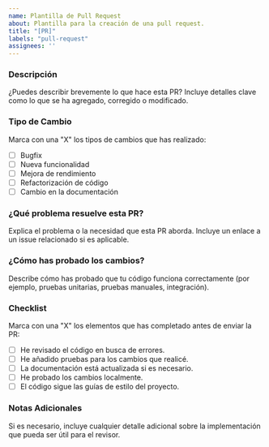 ```yaml
---
name: Plantilla de Pull Request
about: Plantilla para la creación de una pull request.
title: "[PR]"
labels: "pull-request"
assignees: ''
---
```


### Descripción

¿Puedes describir brevemente lo que hace esta PR? Incluye detalles clave como lo que se ha agregado, corregido o modificado.

### Tipo de Cambio

Marca con una "X" los tipos de cambios que has realizado:

- [ ] Bugfix
- [ ] Nueva funcionalidad
- [ ] Mejora de rendimiento
- [ ] Refactorización de código
- [ ] Cambio en la documentación

### ¿Qué problema resuelve esta PR?

Explica el problema o la necesidad que esta PR aborda. Incluye un enlace a un issue relacionado si es aplicable.

### ¿Cómo has probado los cambios?

Describe cómo has probado que tu código funciona correctamente (por ejemplo, pruebas unitarias, pruebas manuales, integración).

### Checklist

Marca con una "X" los elementos que has completado antes de enviar la PR:

- [ ] He revisado el código en busca de errores.
- [ ] He añadido pruebas para los cambios que realicé.
- [ ] La documentación está actualizada si es necesario.
- [ ] He probado los cambios localmente.
- [ ] El código sigue las guías de estilo del proyecto.

### Notas Adicionales

Si es necesario, incluye cualquier detalle adicional sobre la implementación que pueda ser útil para el revisor.
